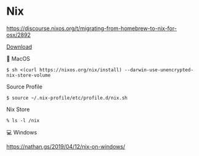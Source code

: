 # Nix

https://discourse.nixos.org/t/migrating-from-homebrew-to-nix-for-osx/2892


[Download](https://nixos.org/download.html)


:apple: MacOS

```
$ sh <(curl https://nixos.org/nix/install) --darwin-use-unencrypted-nix-store-volume
```

Source Profile

```
$ source ~/.nix-profile/etc/profile.d/nix.sh
```

Nix Store

```
% ls -l /nix
```


:computer: Windows

https://nathan.gs/2019/04/12/nix-on-windows/
